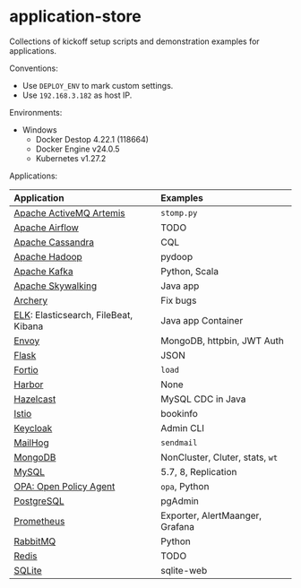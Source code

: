 # application-store
Collections of kickoff setup scripts and demonstration examples for applications.

Conventions:

- Use `DEPLOY_ENV` to mark custom settings.
- Use `192.168.3.182` as host IP.

Environments:

- Windows
  - Docker Destop 4.22.1 (118664)
  - Docker Engine v24.0.5
  - Kubernetes v1.27.2

Applications:

| Application                                             | Examples                        |
| :------------------------------------------------------ | :------------------------------ |
| [Apache ActiveMQ Artemis](./activemq/README.md)         | `stomp.py`                      |
| [Apache Airflow](./airflow/README.md)                   | TODO                            |
| [Apache Cassandra](./cassandra/README.md)               | CQL                             |
| [Apache Hadoop](./hadoop/README.md)                     | pydoop                          |
| [Apache Kafka](./kafka/README.md)                       | Python, Scala                   |
| [Apache Skywalking](./skywalking/README.md)             | Java app                        |
| [Archery](./archery/README.md)                          | Fix bugs                        |
| [ELK](./elk/README.md): Elasticsearch, FileBeat, Kibana | Java app Container              |
| [Envoy](./envoy/README.md)                              | MongoDB, httpbin, JWT Auth      |
| [Flask](./flask/README.md)                              | JSON                            |
| [Fortio](./fortio/README.md)                            | `load`                          |
| [Harbor](./harbor/README.md)                            | None                            |
| [Hazelcast](./hazelcast/README.md)                      | MySQL CDC in Java               |
| [Istio](./istio/README.md)                              | bookinfo                        |
| [Keycloak](./keycloak/README.md)                        | Admin CLI                       |
| [MailHog](./mailhog/README.md)                          | `sendmail`                      |
| [MongoDB](./mongodb/README.md)                          | NonCluster, Cluter, stats, `wt` |
| [MySQL](./mysql/README.md)                              | 5.7, 8, Replication             |
| [OPA: Open Policy Agent](./opa/README.md)               | `opa`, Python                   |
| [PostgreSQL](./postgresql/README.md)                    | pgAdmin                         |
| [Prometheus](./prometheus/README.md)                    | Exporter, AlertMaanger, Grafana |
| [RabbitMQ](./rabbitmq/README.md)                        | Python                          |
| [Redis](./redis/README.md)                              | TODO                            |
| [SQLite](./sqlite/README.md)                            | sqlite-web                      |